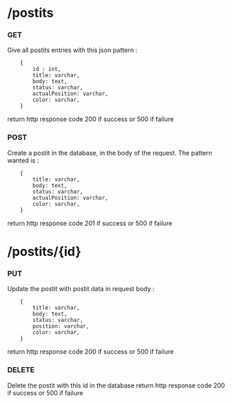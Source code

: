 # /postits

### GET
Give all postits entries with this json pattern :  
```
    {  
        id : int,  
        title: varchar,  
        body: text,  
        status: varchar,  
        actualPosition: varchar,  
        color: varchar,  
    }
```

return http response code 200 if success or 500 if failure

### POST
Create a postit in the database, in the body of the request. The pattern wanted is :

```
    {    
        title: varchar,  
        body: text,  
        status: varchar,  
        actualPosition: varchar,  
        color: varchar,  
    }  
```
return http response code 201 if success or 500 if failure

# /postits/{id}

### PUT
Update the postit with postit data in request body : 
```
    {   
        title: varchar,  
        body: text,  
        status: varchar,  
        position: varchar,  
        color: varchar,  
    }
```

return http response code 200 if success or 500 if failure


### DELETE

Delete the postit with this id in the database
return http response code 200 if success or 500 if failure
